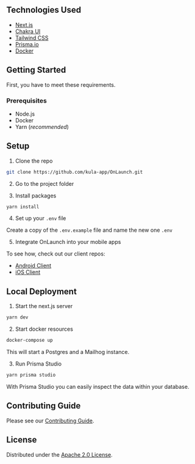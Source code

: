 ## Technologies Used

- [Next.js](https://nextjs.org/)
- [Chakra UI](https://chakra-ui.com/)
- [Tailwind CSS](https://tailwindcss.com/)
- [Prisma.io](https://www.prisma.io/)
- [Docker](https://www.docker.com/)

## Getting Started

First, you have to meet these requirements.

### Prerequisites

- Node.js
- Docker
- Yarn (_recommended_)

## Setup

1. Clone the repo

```bash
git clone https://github.com/kula-app/OnLaunch.git
```

2. Go to the project folder

3. Install packages

```bash
yarn install
```

4. Set up your `.env` file

Create a copy of the `.env.example` file and name the new one `.env`

5. Integrate OnLaunch into your mobile apps

To see how, check out our client repos:

- [Android Client](https://github.com/kula-app/OnLaunch-Android-Client)
- [iOS Client](https://github.com/kula-app/OnLaunch-iOS-Client)

## Local Deployment

1. Start the next.js server

```bash
yarn dev
```

2. Start docker resources

```bash
docker-compose up
```

This will start a Postgres and a Mailhog instance.

3. Run Prisma Studio

```bash
yarn prisma studio
```

With Prisma Studio you can easily inspect the data within your database.

## Contributing Guide

Please see our [Contributing Guide](https://github.com/kula-app/OnLaunch/blob/main/CONTRIBUTING.md).

## License

Distributed under the [Apache 2.0 License](https://github.com/kula-app/OnLaunch/blob/main/LICENSE).
